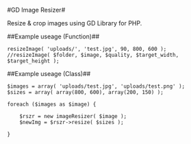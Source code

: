 #GD Image Resizer#

Resize & crop images using GD Library for PHP.

##Example useage (Function)##

```
resizeImage( 'uploads/', 'test.jpg', 90, 800, 600 );
//resizeImage( $folder, $image, $quality, $target_width, $target_height );
```

##Example useage (Class)##

```
$images = array( 'uploads/test.jpg', 'uploads/test.png' );
$sizes = array( array(800, 600), array(200, 150) );

foreach ($images as $image) {

	$rszr = new imageResizer( $image );
	$newImg = $rszr->resize( $sizes );

}
```